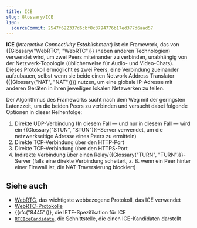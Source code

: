 ```yaml
---
title: ICE
slug: Glossary/ICE
l10n:
  sourceCommit: 2547f622337d6cbf8c3794776b17ed377d6aad57
---
```


**ICE** (_Interactive Connectivity Establishment_) ist ein Framework, das von {{Glossary("WebRTC", "WebRTC")}} (neben anderen Technologien) verwendet wird, um zwei Peers miteinander zu verbinden, unabhängig von der Netzwerk-Topologie (üblicherweise für Audio- und Video-Chats). Dieses Protokoll ermöglicht es zwei Peers, eine Verbindung zueinander aufzubauen, selbst wenn sie beide einen Network Address Translator ({{Glossary("NAT", "NAT")}}) nutzen, um eine globale IP-Adresse mit anderen Geräten in ihren jeweiligen lokalen Netzwerken zu teilen.

Der Algorithmus des Frameworks sucht nach dem Weg mit der geringsten Latenzzeit, um die beiden Peers zu verbinden und versucht dabei folgende Optionen in dieser Reihenfolge:

1. Direkte UDP-Verbindung (In diesem Fall — und nur in diesem Fall — wird ein {{Glossary("STUN", "STUN")}}-Server verwendet, um die netzwerkseitige Adresse eines Peers zu ermitteln)
2. Direkte TCP-Verbindung über den HTTP-Port
3. Direkte TCP-Verbindung über den HTTPS-Port
4. Indirekte Verbindung über einen Relay/{{Glossary("TURN", "TURN")}}-Server (falls eine direkte Verbindung scheitert, z. B. wenn ein Peer hinter einer Firewall ist, die NAT-Traversierung blockiert)

## Siehe auch

- [WebRTC](/de/docs/Web/API/WebRTC_API), das wichtigste webbezogene Protokoll, das ICE verwendet
- [WebRTC-Protokolle](/de/docs/Web/API/WebRTC_API/Protocols)
- {{rfc("8445")}}, die IETF-Spezifikation für ICE
- [`RTCIceCandidate`](/de/docs/Web/API/RTCIceCandidate), die Schnittstelle, die einen ICE-Kandidaten darstellt
